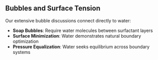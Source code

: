 ## Bubbles and Surface Tension

Our extensive bubble discussions connect directly to water:

- **Soap Bubbles**: Require water molecules between surfactant layers
- **Surface Minimization**: Water demonstrates natural boundary optimization
- **Pressure Equalization**: Water seeks equilibrium across boundary systems